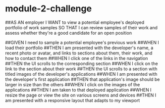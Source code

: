 # module-2-challenge

##AS AN employer
I WANT to view a potential employee's deployed portfolio of work samples
SO THAT I can review samples of their work and assess whether they're a good candidate for an open position

##GIVEN I need to sample a potential employee's previous work
##WHEN I load their portfolio
##THEN I am presented with the developer's name, a recent photo or avatar, and links to sections about them, their work, and how to contact them
##WHEN I click one of the links in the navigation
##THEN the UI scrolls to the corresponding section
##WHEN I click on the link to the section about their work
##THEN the UI scrolls to a section with titled images of the developer's applications
##WHEN I am presented with the developer's first application
##THEN that application's image should be larger in size than the others
##WHEN I click on the images of the applications
##THEN I am taken to that deployed application
##WHEN I resize the page or view the site on various screens and devices
##THEN I am presented with a responsive layout that adapts to my viewport